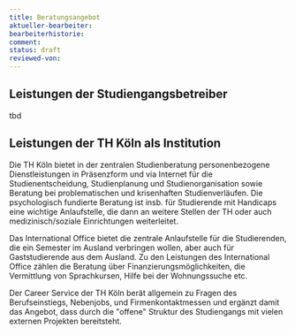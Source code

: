 ```yaml
---
title: Beratungsangebot
aktueller-bearbeiter: 
bearbeiterhistorie:
comment:
status: draft
reviewed-von:
---
```



## Leistungen der Studiengangsbetreiber

tbd

<!--

Der Studiengang »Code & Context« zeichnet sich in mehrerlei Hinsicht als ein Studiengang mit einem hohen Beratungsangebot aus:

* Das Werkstatt-Modell und die dedizierte Location sorgen dafür, dass Studierende und Dozent\*innen, die hauptamtlich im Studiengang arbeiten, auf Grund der räumlichen, aber auch inhaltlichen Nähe sehr häufig Kontakt miteinander haben, in Kontrast zu einem klassischen Lehrbetrieb, wo die Dozent\*innen nach den Veranstaltungen häufig nur sehr eingeschränkt erreichbar sind und daher die Schwelle zur Kontaktaufnahme hoch ist.
* Dozent\*innen, die aus den beteiligten Fakultäten als Teil ihrer Lehrverpflichtung Kurse in »Code & Context« anbieten, sind während der Kurse wie die hauptamtlichen Dozent\*innen einfacher erreichbar, da sie in den Blöcken fokussiertere Lehre anbieten. In den übrigen Zeiten bieten sie regelmäßige Sprechstunden an (bei größerer Entfernung bspw. via Telekonferenz).
* Zur »Genese« des Studiengangs gehört eine sehr enge Kooperation mit wirtschaftlichen und gesellschaftlichen Akteuren, wie z.B. Unternehmensgründer\*innen in der IT, öffentliche Einrichtungen, Non-Profit-Organisationen usw. Hieraus ergibt sich insbesondere für die Perspektiven der Studierenden nach dem Studium ein vielfältiges Beratungspotenzial, insbesondere auch im Zusammenspiel mit der Strategie »Entrepreneurship Education
und Existenzgründungen« der TH Köln.

-->

## Leistungen der TH Köln als Institution

Die TH Köln bietet in der zentralen Studienberatung personenbezogene Dienstleistungen in Präsenzform und via Internet für die Studienentscheidung, Studienplanung und Studienorganisation sowie Beratung bei problematischen und krisenhaften Studienverläufen.
Die psychologisch fundierte Beratung ist insb. für Studierende mit Handicaps eine wichtige Anlaufstelle, die dann an weitere Stellen der TH oder auch medizinisch/soziale Einrichtungen weiterleitet.

Das International Office bietet die zentrale Anlaufstelle für die Studierenden, die ein Semester im Ausland verbringen wollen, aber auch für Gaststudierende aus dem Ausland. Zu den Leistungen des International Office zählen die Beratung über Finanzierungsmöglichkeiten, die Vermittlung von Sprachkursen, Hilfe bei der Wohnungssuche etc.

Der Career Service der TH Köln berät allgemein zu Fragen des Berufseinstiegs, Nebenjobs, und Firmenkontaktmessen und ergänzt damit das Angebot, dass durch die "offene" Struktur des Studiengangs mit vielen externen Projekten bereitsteht.
